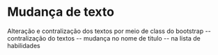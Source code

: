 # Mudança de texto
Alteração e contralização dos textos por meio de class do bootstrap
-- contralização do textos
-- mudança no nome de titulo
-- na lista de habilidades

